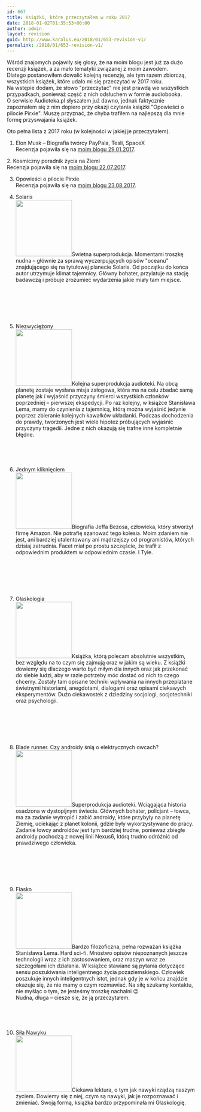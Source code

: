 ```yaml
---
id: 667
title: Książki, które przeczytałem w roku 2017
date: 2018-01-02T01:35:53+00:00
author: admin
layout: revision
guid: http://www.karalus.eu/2018/01/653-revision-v1/
permalink: /2018/01/653-revision-v1/
---
```

Wśród znajomych pojawiły się głosy, że na moim blogu jest już za dużo recenzji książek, a za mało tematyki związanej z moim zawodem.  
Dlatego postanowiłem dowalić kolejną recenzję, ale tym razem zbiorczą, wszystkich książek, które udało mi się przeczytać w 2017 roku.  
Na wstępie dodam, że słowo "przeczytać" nie jest prawdą we wszystkich przypadkach, ponieważ część z nich odsłuchem w formie audiobooka.  
O serwisie Audioteka.pl słyszałem już dawno, jednak faktycznie zapoznałem się z nim dopiero przy okazji czytania książki "Opowieści o pilocie Pirxie". Muszę przyznać, że chyba trafiłem na najlepszą dla mnie formę przyswajania książek.

Oto pełna lista z 2017 roku (w kolejności w jakiej je przeczytałem).

1. Elon Musk – Biografia twórcy PayPala, Tesli, SpaceX  
Recenzja pojawiła się na <a href="http://www.karalus.eu/2017/01/elon-musk-biografia-tworcy-paypala-tesli-spacex/" target="_blank" rel="noopener">moim blogu 29.01.2017</a>.

2.&nbsp;Kosmiczny poradnik życia na Ziemi  
Recenzja pojawiła się na <a href="http://www.karalus.eu/2017/07/kosmiczny-poradnik-zycia-na-ziemi/" target="_blank" rel="noopener">moim blogu 22.07.2017</a>.

3. Opowieści o pilocie Pirxie  
Recenzja pojawiła się na <a href="http://www.karalus.eu/2017/08/opowiesci-o-pilocie-pirxie/" target="_blank" rel="noopener">moim blogu 23.08.2017</a>.

4. Solaris  
[<img class="alignleft wp-image-640 size-thumbnail" src="https://i2.wp.com/www.karalus.eu/wp-content/uploads/2017/09/solaris.png?resize=150%2C150" alt="" width="150" height="150" srcset="https://i2.wp.com/www.karalus.eu/wp-content/uploads/2017/09/solaris.png?resize=150%2C150 150w, https://i2.wp.com/www.karalus.eu/wp-content/uploads/2017/09/solaris.png?resize=298%2C300 298w, https://i2.wp.com/www.karalus.eu/wp-content/uploads/2017/09/solaris.png?resize=250%2C250 250w, https://i2.wp.com/www.karalus.eu/wp-content/uploads/2017/09/solaris.png?resize=174%2C174 174w, https://i2.wp.com/www.karalus.eu/wp-content/uploads/2017/09/solaris.png?w=320 320w" sizes="(max-width: 150px) 100vw, 150px" data-recalc-dims="1" />](https://i2.wp.com/www.karalus.eu/wp-content/uploads/2017/09/solaris.png)Świetna superprodukcja. Momentami troszkę nudna &#8211; głównie za sprawą wyczerpujących opisów "oceanu" znajdującego się na tytułowej planecie Solaris. Od początku do końca autor utrzymuje klimat tajemnicy. Główny bohater, przylatuje na stację badawczą i próbuje zrozumieć wydarzenia jakie miały tam miejsce.

&nbsp;

&nbsp;

&nbsp;

5. Niezwyciężony  
[<img class="alignleft wp-image-657 size-thumbnail" src="https://i2.wp.com/www.karalus.eu/wp-content/uploads/2018/01/chrome_2018-01-02_00-42-03.png?resize=150%2C150" alt="" width="150" height="150" srcset="https://i2.wp.com/www.karalus.eu/wp-content/uploads/2018/01/chrome_2018-01-02_00-42-03.png?resize=150%2C150 150w, https://i2.wp.com/www.karalus.eu/wp-content/uploads/2018/01/chrome_2018-01-02_00-42-03.png?resize=300%2C300 300w, https://i2.wp.com/www.karalus.eu/wp-content/uploads/2018/01/chrome_2018-01-02_00-42-03.png?resize=250%2C250 250w, https://i2.wp.com/www.karalus.eu/wp-content/uploads/2018/01/chrome_2018-01-02_00-42-03.png?resize=174%2C174 174w, https://i2.wp.com/www.karalus.eu/wp-content/uploads/2018/01/chrome_2018-01-02_00-42-03.png?w=321 321w" sizes="(max-width: 150px) 100vw, 150px" data-recalc-dims="1" />](https://i2.wp.com/www.karalus.eu/wp-content/uploads/2018/01/chrome_2018-01-02_00-42-03.png)Kolejna superprodukcja audioteki. Na obcą planetę zostaje wysłana misja załogowa, która ma na celu zbadać samą planetę jak i wyjaśnić przyczyny śmierci wszystkich członków poprzedniej &#8211; pierwszej ekspedycji. Po raz kolejny, w książce Stanisława Lema, mamy do czynienia z tajemnicą, którą można wyjaśnić jedynie poprzez zbieranie kolejnych kawałków układanki. Podczas dochodzenia do prawdy, tworzonych jest wiele hipotez próbujących wyjaśnić przyczyny tragedii. Jedne z nich okazują się trafne inne kompletnie błędne.

&nbsp;

&nbsp;

6. Jednym kliknięciem  
[<img class="alignleft wp-image-643 size-thumbnail" src="https://i0.wp.com/www.karalus.eu/wp-content/uploads/2017/09/jednym_kliknieciem.png?resize=150%2C150" alt="" width="150" height="150" srcset="https://i0.wp.com/www.karalus.eu/wp-content/uploads/2017/09/jednym_kliknieciem.png?resize=150%2C150 150w, https://i0.wp.com/www.karalus.eu/wp-content/uploads/2017/09/jednym_kliknieciem.png?resize=300%2C300 300w, https://i0.wp.com/www.karalus.eu/wp-content/uploads/2017/09/jednym_kliknieciem.png?resize=250%2C250 250w, https://i0.wp.com/www.karalus.eu/wp-content/uploads/2017/09/jednym_kliknieciem.png?resize=174%2C174 174w, https://i0.wp.com/www.karalus.eu/wp-content/uploads/2017/09/jednym_kliknieciem.png?w=319 319w" sizes="(max-width: 150px) 100vw, 150px" data-recalc-dims="1" />](https://i0.wp.com/www.karalus.eu/wp-content/uploads/2017/09/jednym_kliknieciem.png)Biografia Jeffa Bezosa, człowieka, który stworzył firmę Amazon. Nie potrafię szanować tego kolesia. Moim zdaniem nie jest, ani bardziej utalentowany ani mądrzejszy od programistów, których dzisiaj zatrudnia. Facet miał po prostu szczęście, że trafił z odpowiednim produktem w odpowiednim czasie. I Tyle.

&nbsp;

&nbsp;

&nbsp;

7. Głaskologia  
[<img class="alignleft wp-image-658 size-thumbnail" src="https://i1.wp.com/www.karalus.eu/wp-content/uploads/2018/01/chrome_2018-01-02_00-58-08.png?resize=150%2C150" alt="" width="150" height="150" srcset="https://i1.wp.com/www.karalus.eu/wp-content/uploads/2018/01/chrome_2018-01-02_00-58-08.png?resize=150%2C150 150w, https://i1.wp.com/www.karalus.eu/wp-content/uploads/2018/01/chrome_2018-01-02_00-58-08.png?resize=298%2C300 298w, https://i1.wp.com/www.karalus.eu/wp-content/uploads/2018/01/chrome_2018-01-02_00-58-08.png?resize=250%2C250 250w, https://i1.wp.com/www.karalus.eu/wp-content/uploads/2018/01/chrome_2018-01-02_00-58-08.png?resize=174%2C174 174w, https://i1.wp.com/www.karalus.eu/wp-content/uploads/2018/01/chrome_2018-01-02_00-58-08.png?w=315 315w" sizes="(max-width: 150px) 100vw, 150px" data-recalc-dims="1" />](https://i1.wp.com/www.karalus.eu/wp-content/uploads/2018/01/chrome_2018-01-02_00-58-08.png)Książka, którą polecam absolutnie wszystkim, bez względu na to czym się zajmują oraz w jakim są wieku. Z książki dowiemy się dlaczego warto być miłym dla innych oraz jak przekonać do siebie ludzi, aby w razie potrzeby móc dostać od nich to czego chcemy. Zostały tam opisane techniki wpływania na innych przeplatane świetnymi historiami, anegdotami, dialogami oraz opisami ciekawych eksperymentów. Dużo ciekawostek z dziedziny socjologi, socjotechniki oraz psychologii.

&nbsp;

&nbsp;

&nbsp;

8. Blade runner. Czy androidy śnią o elektrycznych owcach?  
[<img class="alignleft wp-image-659 size-thumbnail" src="https://i2.wp.com/www.karalus.eu/wp-content/uploads/2018/01/chrome_2018-01-02_01-05-29.png?resize=150%2C150" alt="" width="150" height="150" srcset="https://i2.wp.com/www.karalus.eu/wp-content/uploads/2018/01/chrome_2018-01-02_01-05-29.png?resize=150%2C150 150w, https://i2.wp.com/www.karalus.eu/wp-content/uploads/2018/01/chrome_2018-01-02_01-05-29.png?resize=300%2C300 300w, https://i2.wp.com/www.karalus.eu/wp-content/uploads/2018/01/chrome_2018-01-02_01-05-29.png?resize=250%2C250 250w, https://i2.wp.com/www.karalus.eu/wp-content/uploads/2018/01/chrome_2018-01-02_01-05-29.png?resize=174%2C174 174w, https://i2.wp.com/www.karalus.eu/wp-content/uploads/2018/01/chrome_2018-01-02_01-05-29.png?w=315 315w" sizes="(max-width: 150px) 100vw, 150px" data-recalc-dims="1" />](https://i2.wp.com/www.karalus.eu/wp-content/uploads/2018/01/chrome_2018-01-02_01-05-29.png)Superprodukcja audioteki. Wciągająca historia osadzona w dystopijnym świecie. Głównych bohater, policjant &#8211; łowca, ma za zadanie wytropić i zabić androidy, które przybyły na planetę Ziemię, uciekając z planet kolonii, gdzie były wykorzystywane do pracy. Zadanie łowcy androidów jest tym bardziej trudne, ponieważ zbiegłe androidy pochodzą z nowej linii Nexus6, którą trudno odróżnić od prawdziwego człowieka.

&nbsp;

&nbsp;

&nbsp;

9. Fiasko  
[<img class="wp-image-660 size-thumbnail alignleft" src="https://i1.wp.com/www.karalus.eu/wp-content/uploads/2018/01/chrome_2018-01-02_01-14-32.png?resize=150%2C150" alt="" width="150" height="150" srcset="https://i1.wp.com/www.karalus.eu/wp-content/uploads/2018/01/chrome_2018-01-02_01-14-32.png?resize=150%2C150 150w, https://i1.wp.com/www.karalus.eu/wp-content/uploads/2018/01/chrome_2018-01-02_01-14-32.png?resize=300%2C300 300w, https://i1.wp.com/www.karalus.eu/wp-content/uploads/2018/01/chrome_2018-01-02_01-14-32.png?resize=250%2C250 250w, https://i1.wp.com/www.karalus.eu/wp-content/uploads/2018/01/chrome_2018-01-02_01-14-32.png?resize=174%2C174 174w, https://i1.wp.com/www.karalus.eu/wp-content/uploads/2018/01/chrome_2018-01-02_01-14-32.png?w=315 315w" sizes="(max-width: 150px) 100vw, 150px" data-recalc-dims="1" />](https://i1.wp.com/www.karalus.eu/wp-content/uploads/2018/01/chrome_2018-01-02_01-14-32.png)Bardzo filozoficzna, pełna rozważań książka Stanisława Lema. Hard sci-fi. Mnóstwo opisów niepoznanych jeszcze technologii wraz z ich zastosowaniem, oraz maszyn wraz ze szczegółami ich działania. W książce stawiane są pytania dotyczące sensu poszukiwania inteligentnego życia pozaziemskiego. Człowiek poszukuje innych inteligentnych istot, jednak gdy je w końcu znajdzie okazuje się, że nie mamy o czym rozmawiać. Na siłę szukamy kontaktu, nie myśląc o tym, że jesteśmy troszkę nachalni 😉  
Nudna, długa &#8211; ciesze się, że ją przeczytałem.

&nbsp;

&nbsp;

10. Siła Nawyku  
[<img class="alignleft wp-image-661 size-thumbnail" src="https://i2.wp.com/www.karalus.eu/wp-content/uploads/2018/01/chrome_2018-01-02_01-22-32.png?resize=150%2C150" alt="" width="150" height="150" srcset="https://i2.wp.com/www.karalus.eu/wp-content/uploads/2018/01/chrome_2018-01-02_01-22-32.png?resize=150%2C150 150w, https://i2.wp.com/www.karalus.eu/wp-content/uploads/2018/01/chrome_2018-01-02_01-22-32.png?resize=300%2C300 300w, https://i2.wp.com/www.karalus.eu/wp-content/uploads/2018/01/chrome_2018-01-02_01-22-32.png?resize=250%2C250 250w, https://i2.wp.com/www.karalus.eu/wp-content/uploads/2018/01/chrome_2018-01-02_01-22-32.png?resize=174%2C174 174w, https://i2.wp.com/www.karalus.eu/wp-content/uploads/2018/01/chrome_2018-01-02_01-22-32.png?w=315 315w" sizes="(max-width: 150px) 100vw, 150px" data-recalc-dims="1" />](https://i2.wp.com/www.karalus.eu/wp-content/uploads/2018/01/chrome_2018-01-02_01-22-32.png)Ciekawa lektura, o tym jak nawyki rządzą naszym życiem. Dowiemy się z niej, czym są nawyki, jak je rozpoznawać i zmieniać. Swoją formą, książka bardzo przypominała mi Głaskologię.&nbsp;